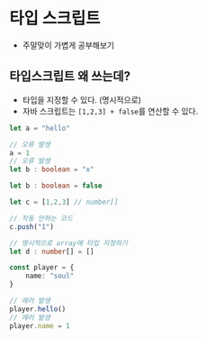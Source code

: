 # 타입 스크립트
- 주말맞이 가볍게 공부해보기

## 타입스크립트 왜 쓰는데?
- 타입을 지정할 수 있다. (명시적으로)
- 자바 스크립트는 `[1,2,3] + false`를 연산할 수 있다.
```ts
let a = "hello"

// 오류 발생
a = 1
// 오류 발생
let b : boolean = "x"

let b : boolean = false

let c = [1,2,3] // number[]

// 작동 안하는 코드
c.push("1")

// 명시적으로 array에 타입 지정하기
let d : number[] = []

const player = {
    name: "soul"
}

// 에러 발생
player.hello()
// 에러 발생
player.name = 1
```

